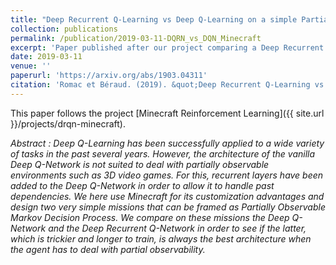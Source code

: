 ```yaml
---
title: "Deep Recurrent Q-Learning vs Deep Q-Learning on a simple Partially Observable Markov Decision Process with Minecraft"
collection: publications
permalink: /publication/2019-03-11-DQRN_vs_DQN_Minecraft
excerpt: 'Paper published after our project comparing a Deep Recurrent Q-Network and a Deep Q-Network in basic missions in Minecraft.'
date: 2019-03-11
venue: ''
paperurl: 'https://arxiv.org/abs/1903.04311'
citation: 'Romac et Béraud. (2019). &quot;Deep Recurrent Q-Learning vs Deep Q-Learning on a simple Partially Observable Markov Decision Process with Minecraft.&quot;.'
---
```

This paper follows the project [Minecraft Reinforcement Learning]({{ site.url }}/projects/drqn-minecraft).

*Abstract :
Deep Q-Learning has been successfully applied to a wide variety of tasks in the past several years. However, the architecture of the vanilla Deep Q-Network is not suited to deal with partially observable environments such as 3D video games. For this, recurrent layers have been added to the Deep Q-Network in order to allow it to handle past dependencies. We here use Minecraft for its customization advantages and design two very simple missions that can be framed as Partially Observable Markov Decision Process. We compare on these missions the Deep Q-Network and the Deep Recurrent Q-Network in order to see if the latter, which is trickier and longer to train, is always the best architecture when the agent has to deal with partial observability.*